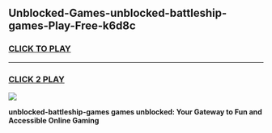 
## Unblocked-Games-unblocked-battleship-games-Play-Free-k6d8c
<h3>
<a href="https://premium76.site?title=unblocked-battleship-games&ref=10A">CLICK TO PLAY</a></h3>
<hr>

<h3>
<a href="https://premium76.site?title=unblocked-battleship-games&ref=10A">CLICK 2 PLAY</a>
  
</h3>

<a href="https://premium76.site?title=unblocked-battleship-games&ref=10A"><img src="https://clearcache.store/games.png"></a>


**unblocked-battleship-games games unblocked: Your Gateway to Fun and Accessible Online Gaming**
